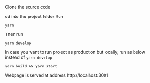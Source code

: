 Clone the source code

cd into the project folder
Run
```
yarn 
```
Then run
```
yarn develop
```

In case you want to run project as production but locally, run as below instead of `yarn develop`
```
yarn build && yarn start
```
Webpage is served at address http://localhost:3001